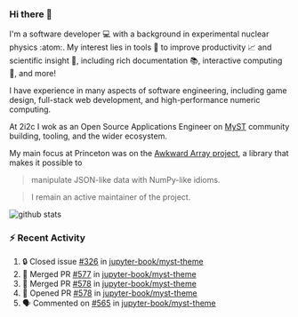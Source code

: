 ### Hi there 👋 

I'm a software developer 💻 with a background in experimental nuclear physics :atom:. My interest lies in tools :wrench: to improve productivity :chart_with_upwards_trend: and scientific insight :telescope:, including rich documentation 📚, interactive computing 🧮, and more! 

I have experience in many aspects of software engineering, including game design, full-stack web development, and high-performance numeric computing. 

At 2i2c I wok as an Open Source Applications Engineer on [MyST](https://github.com/jupyter-book/mystmd) community building, tooling, and the wider ecosystem. 

My main focus at Princeton was on the [Awkward Array project](awkward-array.org/), a library that makes it possible to 
> manipulate JSON-like data with NumPy-like idioms.

> I remain an active maintainer of the project. 

![github stats](https://github-readme-stats.vercel.app/api?username=agoose77&show_icons=true&hide_rank=true&hide_title=true&bg_color=30,e76445,904e95&text_color=efe3ec&icon_color=efe3ec)
<!--
**agoose77/agoose77** is a ✨ _special_ ✨ repository because its `README.md` (this file) appears on your GitHub profile.

Here are some ideas to get you started:

- 🔭 I’m currently working on ...
- 🌱 I’m currently learning ...
- 👯 I’m looking to collaborate on ...
- 🤔 I’m looking for help with ...
- 💬 Ask me about ...
- 📫 How to reach me: ...
- 😄 Pronouns: ...
- ⚡ Fun fact: ...
-->

### :zap: Recent Activity

<!--START_SECTION:activity-->
1. 🔒 Closed issue [#326](https://github.com/jupyter-book/myst-theme/issues/326) in [jupyter-book/myst-theme](https://github.com/jupyter-book/myst-theme)
2. 🎉 Merged PR [#577](https://github.com/jupyter-book/myst-theme/pull/577) in [jupyter-book/myst-theme](https://github.com/jupyter-book/myst-theme)
3. 🎉 Merged PR [#578](https://github.com/jupyter-book/myst-theme/pull/578) in [jupyter-book/myst-theme](https://github.com/jupyter-book/myst-theme)
4. 💪 Opened PR [#578](https://github.com/jupyter-book/myst-theme/pull/578) in [jupyter-book/myst-theme](https://github.com/jupyter-book/myst-theme)
5. 🗣 Commented on [#565](https://github.com/jupyter-book/myst-theme/pull/565#issuecomment-2873731908) in [jupyter-book/myst-theme](https://github.com/jupyter-book/myst-theme)
<!--END_SECTION:activity-->
